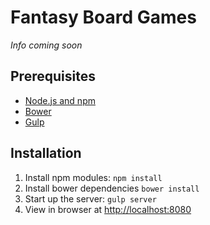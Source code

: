 # Fantasy Board Games

*Info coming soon*

## Prerequisites
- [Node.js and npm](https://nodejs.org/)
- [Bower](http://bower.io/)
- [Gulp](http://gulpjs.com/)

## Installation
1. Install npm modules: `npm install`
2. Install bower dependencies `bower install`
3. Start up the server: `gulp server`
4. View in browser at <http://localhost:8080>

